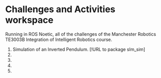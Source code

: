 #	Challenges and Activities workspace

Running in ROS Noetic, all of the challenges of the Manchester Robotics TE3003B Integration of Intelligent Robotics course.


1. Simulation of an Inverted Pendulum. [!URL to package slm_sim]
2.
3.
4.
5.
